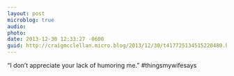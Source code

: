 ```yaml
---
layout: post
microblog: true
audio: 
photo: 
date: 2013-12-30 12:33:27 -0600
guid: http://craigmcclellan.micro.blog/2013/12/30/t417725134515220480.html
---
```

“I don’t appreciate your lack of humoring me.” #thingsmywifesays
